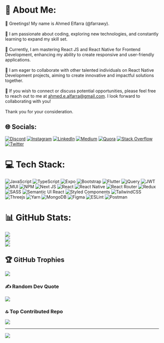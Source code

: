 # 💫 About Me:
👋 Greetings! My name is Ahmed Elfarra (@farrawy).<br><br>🎯 I am passionate about coding, exploring new technologies, and constantly learning to expand my skill set.<br><br>🚀 Currently, I am mastering React JS and React Native for Frontend Development, enhancing my ability to create responsive and user-friendly applications.<br><br>🤝 I am eager to collaborate with other talented individuals on React Native Development projects, aiming to create innovative and impactful solutions together.<br><br>📧 If you wish to connect or discuss potential opportunities, please feel free to reach out to me at ahmed.e.alfarra@gmail.com. I look forward to collaborating with you!<br><br>Thank you for your consideration.


## 🌐 Socials:
[![Discord](https://img.shields.io/badge/Discord-%237289DA.svg?logo=discord&logoColor=white)](https://discord.gg/#7304) [![Instagram](https://img.shields.io/badge/Instagram-%23E4405F.svg?logo=Instagram&logoColor=white)](https://instagram.com/istashajr) [![LinkedIn](https://img.shields.io/badge/LinkedIn-%230077B5.svg?logo=linkedin&logoColor=white)](https://linkedin.com/in/ahmadalfarra) [![Medium](https://img.shields.io/badge/Medium-12100E?logo=medium&logoColor=white)](https://medium.com/@ahmed.e.alfarra) [![Quora](https://img.shields.io/badge/Quora-%23B92B27.svg?logo=Quora&logoColor=white)](https://quora.com/profile/Ahmed-Elfarra-4) [![Stack Overflow](https://img.shields.io/badge/-Stackoverflow-FE7A16?logo=stack-overflow&logoColor=white)](https://stackoverflow.com/users/17883294) [![Twitter](https://img.shields.io/badge/Twitter-%231DA1F2.svg?logo=Twitter&logoColor=white)](https://twitter.com/istashajr) 

# 💻 Tech Stack:
![JavaScript](https://img.shields.io/badge/javascript-%23323330.svg?style=plastic&logo=javascript&logoColor=%23F7DF1E) ![TypeScript](https://img.shields.io/badge/typescript-%23007ACC.svg?style=plastic&logo=typescript&logoColor=white) ![Expo](https://img.shields.io/badge/expo-1C1E24?style=plastic&logo=expo&logoColor=#D04A37) ![Bootstrap](https://img.shields.io/badge/bootstrap-%23563D7C.svg?style=plastic&logo=bootstrap&logoColor=white) ![Flutter](https://img.shields.io/badge/Flutter-%2302569B.svg?style=plastic&logo=Flutter&logoColor=white) ![jQuery](https://img.shields.io/badge/jquery-%230769AD.svg?style=plastic&logo=jquery&logoColor=white) ![JWT](https://img.shields.io/badge/JWT-black?style=plastic&logo=JSON%20web%20tokens) ![MUI](https://img.shields.io/badge/MUI-%230081CB.svg?style=plastic&logo=material-ui&logoColor=white) ![NPM](https://img.shields.io/badge/NPM-%23000000.svg?style=plastic&logo=npm&logoColor=white) ![Next JS](https://img.shields.io/badge/Next-black?style=plastic&logo=next.js&logoColor=white) ![React](https://img.shields.io/badge/react-%2320232a.svg?style=plastic&logo=react&logoColor=%2361DAFB) ![React Native](https://img.shields.io/badge/react_native-%2320232a.svg?style=plastic&logo=react&logoColor=%2361DAFB) ![React Router](https://img.shields.io/badge/React_Router-CA4245?style=plastic&logo=react-router&logoColor=white) ![Redux](https://img.shields.io/badge/redux-%23593d88.svg?style=plastic&logo=redux&logoColor=white) ![SASS](https://img.shields.io/badge/SASS-hotpink.svg?style=plastic&logo=SASS&logoColor=white) ![Semantic UI React](https://img.shields.io/badge/Semantic%20UI%20React-%2335BDB2.svg?style=plastic&logo=SemanticUIReact&logoColor=white) ![Styled Components](https://img.shields.io/badge/styled--components-DB7093?style=plastic&logo=styled-components&logoColor=white) ![TailwindCSS](https://img.shields.io/badge/tailwindcss-%2338B2AC.svg?style=plastic&logo=tailwind-css&logoColor=white) ![Threejs](https://img.shields.io/badge/threejs-black?style=plastic&logo=three.js&logoColor=white) ![Yarn](https://img.shields.io/badge/yarn-%232C8EBB.svg?style=plastic&logo=yarn&logoColor=white) ![MongoDB](https://img.shields.io/badge/MongoDB-%234ea94b.svg?style=plastic&logo=mongodb&logoColor=white) 	![Figma](https://img.shields.io/badge/figma-%23F24E1E.svg?style=plastic&logo=figma&logoColor=white) ![ESLint](https://img.shields.io/badge/ESLint-4B3263?style=plastic&logo=eslint&logoColor=white) ![Postman](https://img.shields.io/badge/Postman-FF6C37?style=plastic&logo=postman&logoColor=white)
# 📊 GitHub Stats:
![](https://github-readme-stats.vercel.app/api?username=farrawy&theme=dark&hide_border=true&include_all_commits=true&count_private=false)<br/>
![](https://github-readme-streak-stats.herokuapp.com/?user=farrawy&theme=dark&hide_border=true)<br/>
![](https://github-readme-stats.vercel.app/api/top-langs/?username=farrawy&theme=dark&hide_border=true&include_all_commits=true&count_private=false&layout=compact)

## 🏆 GitHub Trophies
![](https://github-profile-trophy.vercel.app/?username=farrawy&theme=onestar&no-frame=true&no-bg=true&margin-w=4)

<!-- ## 🐦 Latest Tweet -->
<!-- [![](https://gtce.itsvg.in/api?username=istashajr)](https://github.com/VishwaGauravIn/github-twitter-card-embed) -->

### ✍️ Random Dev Quote
![](https://quotes-github-readme.vercel.app/api?type=horizontal&theme=dark)

### 🔝 Top Contributed Repo
![](https://github-contributor-stats.vercel.app/api?username=farrawy&limit=5&theme=dark&combine_all_yearly_contributions=true)

---
[![](https://visitcount.itsvg.in/api?id=farrawy&icon=0&color=12)](https://visitcount.itsvg.in)

<!-- Proudly created with GPRM ( https://gprm.itsvg.in ) -->
